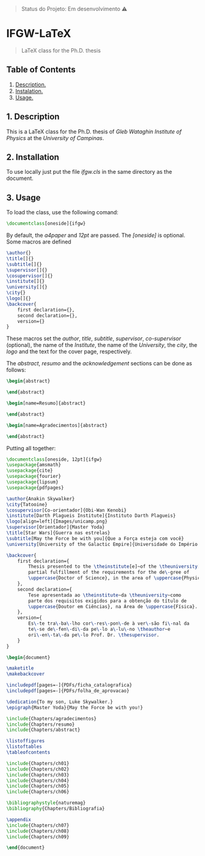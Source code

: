 > Status do Projeto: Em desenvolvimento :warning:
# IFGW-LaTeX


> LaTeX class for the Ph.D. thesis

## Table of Contents
1. [ Description. ](#desc)
2. [ Instalation. ](#inst)
3. [ Usage. ](#use)

<a name="desc"></a>
## 1. Description
This is a LaTeX class for the Ph.D. thesis of _Gleb Wataghin Institute of Physics_ at the _University of Campinas_.


<a name="inst"></a>
## 2. Installation

To use locally just put the file _ifgw.cls_ in the same directory as the document.

<a name="use"></a>
## 3. Usage

To load the class, use the following comand:
```Latex
\documentclass[oneside]{ifgw}
```
By default, the _a4paper_ and _12pt_ are passed. The _[oneside]_ is optional. Some macros are defined

```Latex
\author{}
\title[]{}
\subtitle[]{}
\supervisor[]{}
\cosupervisor[]{}
\institute[]{}
\university[]{}
\city{}
\logo[]{}
\backcover{
    first declaration={},
    second declaration={},
    version={}
}
```

These macros set the _author_, _title_, _subtitle_, _supervisor_, _co-supervisor_ (optional), the name of the _Institute_, the name of the _University_, the _city_, the _logo_ and the text for the cover page, respectively.

The _abstract_, _resumo_ and the _acknowledgement_ sections can be done as follows:

```Latex
\begin{abstract}

\end{abstract}

\begin[name=Resumo]{abstract}

\end{abstract}

\begin[name=Agradecimentos]{abstract}

\end{abstract}
```

Putting all together:

```Latex
\documentclass[oneside, 12pt]{ifgw}
\usepackage{amsmath}
\usepackage{cite}
\usepackage{fourier}
\usepackage{lipsum}
\usepackage{pdfpages}

\author{Anakin Skywalker}
\city{Tatooine}
\cosupervisor[Co-orientador]{Obi-Wan Kenobi}
\institute[Darth Plagueis Institute]{Instituto Darth Plagueis}
\logo[align=left]{Images/unicamp.png}
\supervisor[Orientador]{Master Yoda}
\title[Star Wars]{Guerra nas estrelas}
\subtitle[May the Force be with you]{Que a Força esteja com você}
\university[University of the Galactic Empire]{Universidade do Império Galático}

\backcover{
    first declaration={
        Thesis presented to the \theinstitute[e]~of the \theuniversity[e]~in
        partial fulfillment of the requirements for the de\-gree of
        \uppercase{Doctor of Science}, in the area of \uppercase{Physics}.
    },
    second declaration={
        Tese apresentada ao \theinstitute~da \theuniversity~como
        parte dos requisitos exigidos para a obtenção do título de
        \uppercase{Doutor em Ciências}, na Área de \uppercase{Física}.
    },
    version={
        Es\-te tra\-ba\-lho cor\-res\-pon\-de à ver\-são fi\-nal da
        te\-se de\-fen\-di\-da pe\-lo a\-lu\-no \theauthor~e
        ori\-en\-ta\-da pe\-lo Prof. Dr. \thesupervisor.
    }
}

\begin{document}

\maketitle
\makebackcover

\includepdf[pages=-]{PDFs/ficha_catalografica}
\includepdf[pages=-]{PDFs/folha_de_aprovacao}

\dedication{To my son, Luke Skywalker.}
\epigraph{Master Yoda}{May the Force be with you!}

\include{Chapters/agradecimentos}
\include{Chapters/resumo}
\include{Chapters/abstract}

\listoffigures
\listoftables
\tableofcontents

\include{Chapters/ch01}
\include{Chapters/ch02}
\include{Chapters/ch03}
\include{Chapters/ch04}
\include{Chapters/ch05}
\include{Chapters/ch06}

\bibliographystyle{naturemag}
\bibliography{Chapters/Bibliografia}

\appendix
\include{Chapters/ch07}
\include{Chapters/ch08}
\include{Chapters/ch09}

\end{document}
```
